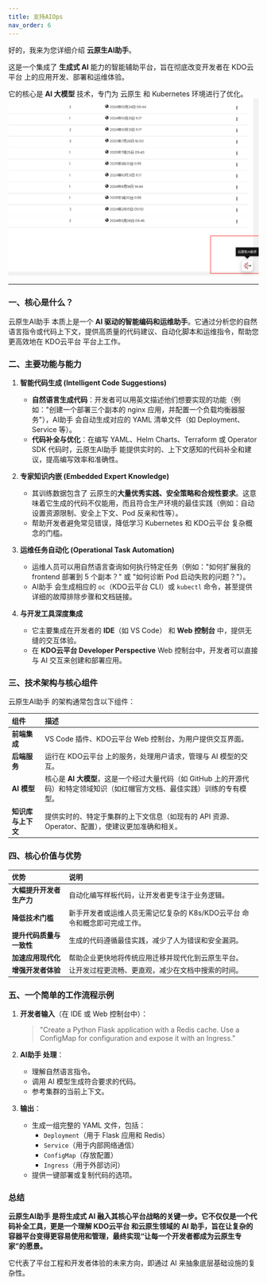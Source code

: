 ```yaml
---
title: 支持AIOps
nav_order: 6
---
```


好的，我来为您详细介绍 **云原生AI助手**。

这是一个集成了 **生成式 AI** 能力的智能辅助平台，旨在彻底改变开发者在 KDO云平台 上的应用开发、部署和运维体验。

它的核心是 **AI 大模型** 技术，专门为 云原生 和 Kubernetes 环境进行了优化。
![ai.png](imgs/ai.png)

---

### 一、核心是什么？

云原生AI助手 本质上是一个 **AI 驱动的智能编码和运维助手**。它通过分析您的自然语言指令或代码上下文，提供高质量的代码建议、自动化脚本和运维指令，帮助您更高效地在 KDO云平台 平台上工作。

### 二、主要功能与能力

1.  **智能代码生成 (Intelligent Code Suggestions)**
    *   **自然语言生成代码**：开发者可以用英文描述他们想要实现的功能（例如："创建一个部署三个副本的 nginx 应用，并配置一个负载均衡器服务"），AI助手 会自动生成对应的 YAML 清单文件（如 Deployment、Service 等）。
    *   **代码补全与优化**：在编写 YAML、Helm Charts、Terraform 或 Operator SDK 代码时，云原生AI助手 能提供实时的、上下文感知的代码补全和建议，提高编写效率和准确性。

2.  **专家知识内嵌 (Embedded Expert Knowledge)**
    *   其训练数据包含了 云原生的**大量优秀实践、安全策略和合规性要求**。这意味着它生成的代码不仅能用，而且符合生产环境的最佳实践（例如：自动设置资源限制、安全上下文、Pod 反亲和性等）。
    *   帮助开发者避免常见错误，降低学习 Kubernetes 和 KDO云平台 复杂概念的门槛。

3.  **运维任务自动化 (Operational Task Automation)**
    *   运维人员可以用自然语言查询如何执行特定任务（例如："如何扩展我的 frontend 部署到 5 个副本？" 或 "如何诊断 Pod 启动失败的问题？"）。
    *   AI助手 会生成相应的 `oc`（KDO云平台 CLI）或 `kubectl` 命令，甚至提供详细的故障排除步骤和文档链接。

4.  **与开发工具深度集成**
    *   它主要集成在开发者的 **IDE**（如 VS Code） 和 **Web 控制台** 中，提供无缝的交互体验。
    *   在 **KDO云平台 Developer Perspective** Web 控制台中，开发者可以直接与 AI 交互来创建和部署应用。

### 三、技术架构与核心组件

云原生AI助手 的架构通常包含以下组件：

| 组件          | 描述                                                                      |
|:------------|:------------------------------------------------------------------------|
| **前端集成**    | VS Code 插件、KDO云平台 Web 控制台，为用户提供交互界面。                                    |
| **后端服务**    | 运行在 KDO云平台 上的服务，处理用户请求，管理与 AI 模型的交互。                                    |
| **AI 模型**   | 核心是 **AI 大模型**，这是一个经过大量代码（如 GitHub 上的开源代码）和特定领域知识（如红帽官方文档、最佳实践）训练的专有模型。 |
| **知识库与上下文** | 提供实时的、特定于集群的上下文信息（如现有的 API 资源、Operator、配置），使建议更加准确和相关。                  |

### 四、核心价值与优势

| 优势             | 说明                                        |
|:---------------|:------------------------------------------|
| **大幅提升开发者生产力** | 自动化编写样板代码，让开发者更专注于业务逻辑。                   |
| **降低技术门槛**     | 新手开发者或运维人员无需记忆复杂的 K8s/KDO云平台 命令和概念即可完成工作。 |
| **提升代码质量与一致性** | 生成的代码遵循最佳实践，减少了人为错误和安全漏洞。                 |
| **加速应用现代化**    | 帮助企业更快地将传统应用迁移并现代化到云原生平台。                 |
| **增强开发者体验**    | 让开发过程更流畅、更直观，减少在文档中搜索的时间。                 |

### 五、一个简单的工作流程示例

1.  **开发者输入**（在 IDE 或 Web 控制台中）：
    > "Create a Python Flask application with a Redis cache. Use a ConfigMap for configuration and expose it with an Ingress."

2.  **AI助手 处理**：
    *   理解自然语言指令。
    *   调用 AI 模型生成符合要求的代码。
    *   参考集群的当前上下文。

3.  **输出**：
    *   生成一组完整的 YAML 文件，包括：
        *   `Deployment`（用于 Flask 应用和 Redis）
        *   `Service`（用于内部网络通信）
        *   `ConfigMap`（存放配置）
        *   `Ingress`（用于外部访问）
    *   提供一键部署或复制代码的选项。

### 总结

**云原生AI助手 是将生成式 AI 融入其核心平台战略的关键一步。它不仅仅是一个代码补全工具，更是一个理解 KDO云平台 和云原生领域的 AI 助手，旨在让复杂的容器平台变得更容易使用和管理，最终实现“让每一个开发者都成为云原生专家”的愿景。**

它代表了平台工程和开发者体验的未来方向，即通过 AI 来抽象底层基础设施的复杂性。